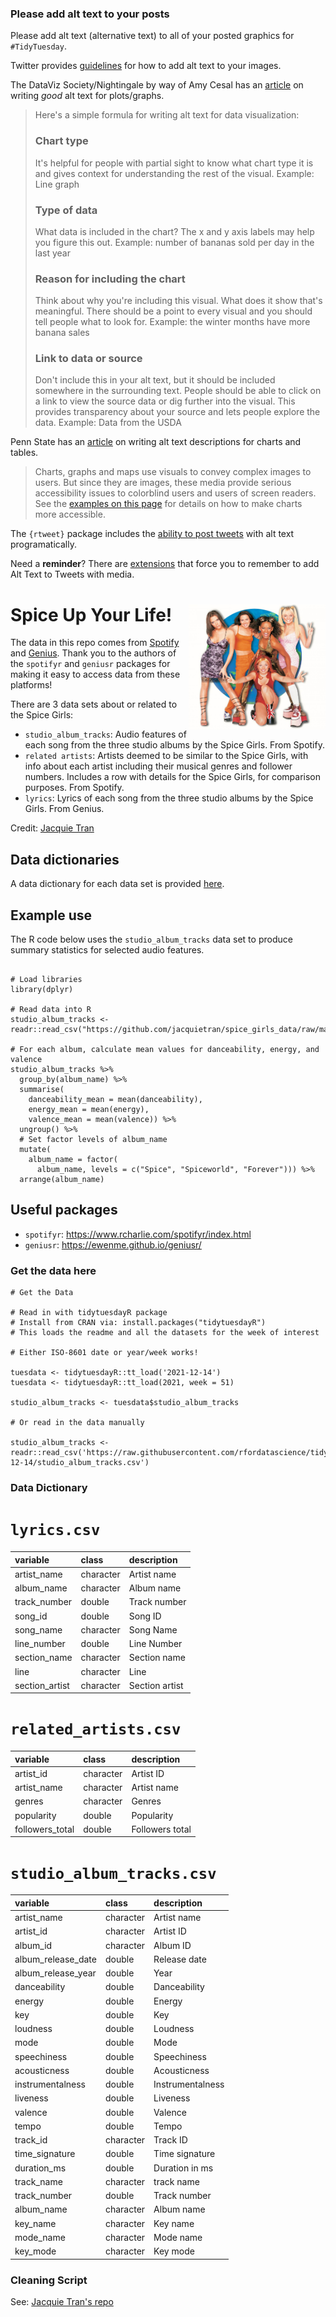### Please add alt text to your posts

Please add alt text (alternative text) to all of your posted graphics for `#TidyTuesday`. 

Twitter provides [guidelines](https://help.twitter.com/en/using-twitter/picture-descriptions) for how to add alt text to your images.

The DataViz Society/Nightingale by way of Amy Cesal has an [article](https://medium.com/nightingale/writing-alt-text-for-data-visualization-2a218ef43f81) on writing _good_ alt text for plots/graphs.

> Here's a simple formula for writing alt text for data visualization:
> ### Chart type
> It's helpful for people with partial sight to know what chart type it is and gives context for understanding the rest of the visual.
> Example: Line graph
> ### Type of data
> What data is included in the chart? The x and y axis labels may help you figure this out.
> Example: number of bananas sold per day in the last year
> ### Reason for including the chart
> Think about why you're including this visual. What does it show that's meaningful. There should be a point to every visual and you should tell people what to look for.
> Example: the winter months have more banana sales
> ### Link to data or source
> Don't include this in your alt text, but it should be included somewhere in the surrounding text. People should be able to click on a link to view the source data or dig further into the visual. This provides transparency about your source and lets people explore the data.
> Example: Data from the USDA

Penn State has an [article](https://accessibility.psu.edu/images/charts/) on writing alt text descriptions for charts and tables.

> Charts, graphs and maps use visuals to convey complex images to users. But since they are images, these media provide serious accessibility issues to colorblind users and users of screen readers. See the [examples on this page](https://accessibility.psu.edu/images/charts/) for details on how to make charts more accessible.

The `{rtweet}` package includes the [ability to post tweets](https://docs.ropensci.org/rtweet/reference/post_tweet.html) with alt text programatically.

Need a **reminder**? There are [extensions](https://chrome.google.com/webstore/detail/twitter-required-alt-text/fpjlpckbikddocimpfcgaldjghimjiik/related) that force you to remember to add Alt Text to Tweets with media.

# Spice Up Your Life!  <img src="https://raw.githubusercontent.com/jacquietran/spice_girls_data/main/mcdspwo_ec013-2000_cropped.jpg" align="right" height="200" alt ='Spice girls ensemble. It is the 5 spice girls against a blue circle background'/>

The data in this repo comes from [Spotify](https://www.spotify.com) and [Genius](https://www.genius.com). Thank you to the authors of the `spotifyr` and `geniusr` packages for making it easy to access data from these platforms!

There are 3 data sets about or related to the Spice Girls:

- `studio_album_tracks`: Audio features of each song from the three studio albums by the Spice Girls. From Spotify.
- `related artists`:  Artists deemed to be similar to the Spice Girls, with info about each artist including their musical genres and follower numbers. Includes a row with details for the Spice Girls, for comparison purposes. From Spotify.
- `lyrics`: Lyrics of each song from the three studio albums by the Spice Girls. From Genius.

Credit: [Jacquie Tran](https://www.twitter.com/jacquietran)

## Data dictionaries

A data dictionary for each data set is provided [here](https://github.com/jacquietran/spice_girls_data/blob/main/data_dictionaries.md).

## Example use

The R code below uses the `studio_album_tracks` data set to produce summary statistics for selected audio features.

```{r, message = FALSE}

# Load libraries
library(dplyr)

# Read data into R
studio_album_tracks <- readr::read_csv("https://github.com/jacquietran/spice_girls_data/raw/main/data/studio_album_tracks.csv")

# For each album, calculate mean values for danceability, energy, and valence
studio_album_tracks %>%
  group_by(album_name) %>%
  summarise(
    danceability_mean = mean(danceability),
    energy_mean = mean(energy),
    valence_mean = mean(valence)) %>%
  ungroup() %>%
  # Set factor levels of album_name
  mutate(
    album_name = factor(
      album_name, levels = c("Spice", "Spiceworld", "Forever"))) %>%
  arrange(album_name)

```


## Useful packages

- `spotifyr`: https://www.rcharlie.com/spotifyr/index.html
- `geniusr`: https://ewenme.github.io/geniusr/

### Get the data here

```{r}
# Get the Data

# Read in with tidytuesdayR package 
# Install from CRAN via: install.packages("tidytuesdayR")
# This loads the readme and all the datasets for the week of interest

# Either ISO-8601 date or year/week works!

tuesdata <- tidytuesdayR::tt_load('2021-12-14')
tuesdata <- tidytuesdayR::tt_load(2021, week = 51)

studio_album_tracks <- tuesdata$studio_album_tracks

# Or read in the data manually

studio_album_tracks <- readr::read_csv('https://raw.githubusercontent.com/rfordatascience/tidytuesday/master/data/2021/2021-12-14/studio_album_tracks.csv')

```
### Data Dictionary

# `lyrics.csv`

|variable       |class     |description |
|:--------------|:---------|:-----------|
|artist_name    |character | Artist name |
|album_name     |character | Album name |
|track_number   |double    | Track number |
|song_id        |double    | Song ID |
|song_name      |character |Song Name    |
|line_number    |double    | Line Number  |
|section_name   |character | Section name  |
|line           |character | Line|
|section_artist |character |Section artist|

# `related_artists.csv`

|variable        |class     |description |
|:---------------|:---------|:-----------|
|artist_id       |character | Artist ID |
|artist_name     |character | Artist name  |
|genres          |character | Genres |
|popularity      |double    | Popularity    |
|followers_total |double    | Followers total |

# `studio_album_tracks.csv`

|variable           |class     |description |
|:------------------|:---------|:-----------|
|artist_name        |character |Artist name|
|artist_id          |character | Artist ID  |
|album_id           |character | Album ID   |
|album_release_date |double    | Release date  |
|album_release_year |double    | Year |
|danceability       |double    | Danceability        |
|energy             |double    | Energy |
|key                |double    | Key    |
|loudness           |double    | Loudness        |
|mode               |double    | Mode   |
|speechiness        |double    |Speechiness       |
|acousticness       |double    | Acousticness  |
|instrumentalness   |double    | Instrumentalness|
|liveness           |double    | Liveness |
|valence            |double    | Valence    |
|tempo              |double    | Tempo    |
|track_id           |character | Track ID      |
|time_signature     |double    | Time signature   |
|duration_ms        |double    | Duration in ms  |
|track_name         |character |track name|
|track_number       |double    | Track  number    |
|album_name         |character | Album name  |
|key_name           |character | Key name  |
|mode_name          |character | Mode name   |
|key_mode           |character | Key mode  |

### Cleaning Script

See: [Jacquie Tran's repo](https://github.com/jacquietran/spice_girls_data)

